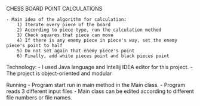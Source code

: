 CHESS BOARD POINT CALCULATIONS

    - Main idea of the algorithm for calculation:
        1) Iterate every piece of the board
        2) According to piece type, run the calculation method
        3) Check squares that piece can move
        4) If there is any enemy piece in piece's way, set the enemy piece's point to half
        5) Do not set again that enemy piece's point
        6) Finally, add white pieces point and black pieces point
   
Technology:
    - I used Java language and Intellij IDEA editor for this project. 
    - The project is object-oriented and modular

Running
    - Program start run in main method in the Main class.
    - Program reads 3 different input files
    - Main class can be edited according to different file numbers or file names.
